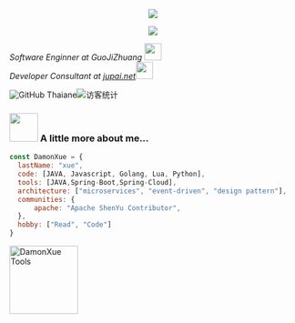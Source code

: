 <p align="center">
  <img src="https://readme-typing-svg.herokuapp.com/?lines=DamonXue.code(Hello,World!);神即是道, 道法自然, 如来;&font=Fira%20Code&center=true&width=380&height=50">
</p>

<div align="center"><img src="https://cdn.jsdelivr.net/gh/sun0225SUN/sun0225SUN/contribution-snake/github-contribution-grid-snake.svg" /></div>

<p><em>Software Enginner at GuoJiZhuang </a><img src="https://media.giphy.com/media/fYSnHlufseco8Fh93Z/giphy.gif" width="30"></br>Developer Consultant at <a href="https://www.jupai.net">jupai.net</a><img src="https://media.giphy.com/media/WUlplcMpOCEmTGBtBW/giphy.gif" width="30"> 
</em></p>


![GitHub Thaiane](https://img.shields.io/github/followers/damonxue?label=follow&style=social)<img src="https://visitor-badge.glitch.me/badge?page_id=damonxue.profile" alt="访客统计" />

### <img src="https://media.giphy.com/media/VgCDAzcKvsR6OM0uWg/giphy.gif" width="50"> A little more about me...  

```javascript
const DamonXue = {
  lastName: "xue",
  code: [JAVA, Javascript, Golang, Lua, Python],
  tools: [JAVA,Spring-Boot,Spring-Cloud],
  architecture: ["microservices", "event-driven", "design pattern"],
  communities: {
      apache: "Apache ShenYu Contributor",
  },
  hobby: ["Read", "Code"]
}
```

<img height="120px" src="https://github-readme-stats.vercel.app/api/top-langs/?username=damonxue&hide=html&hide_title=true&hide_border=true&layout=compact&langs_count=7&exclude_repo=comp426,Redventures-Movie-Quotes&text_color=000&icon_color=fff&bg_color=0,52fa5a,4dfcff,c64dff&theme=graywhite" alt="DamonXue Tools"/>
